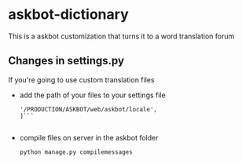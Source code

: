 # askbot-dictionary
This is a askbot customization that turns it to a word translation forum

## Changes in settings.py
If you're going to use custom translation files 
* add the path of your files to your settings file

  ```LOCALE_PATHS = [
  '/PRODUCTION/ASKBOT/web/askbot/locale',
  ]```


* compile files on server in the askbot folder

  ```python manage.py compilemessages``` 
